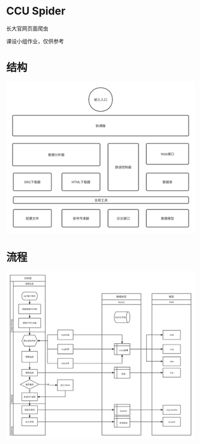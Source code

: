 # CCU Spider

长大官网页面爬虫

课设小组作业，仅供参考

# 结构

![结构图](readme.src/python文件.svg)

# 流程

![流程图](readme.src/流程.svg)